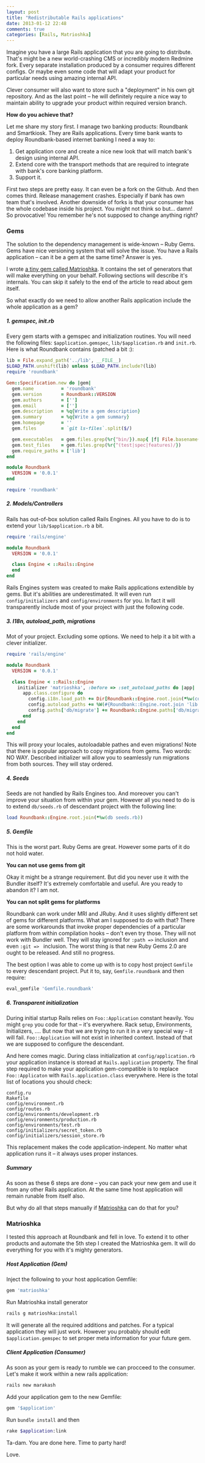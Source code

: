 ```yaml
---
layout: post
title: "Redistributable Rails applications"
date: 2013-01-12 22:48
comments: true
categories: [Rails, Matrioshka]
---
```


Imagine you have a large Rails application that you are going to distribute. That's might be a new world-crashing CMS or incredibly modern Redmine fork. Every separate installation produced by a consumer requires different configs. Or maybe even some code that will adapt your product for particular needs using amazing internal API.

Clever consumer will also want to store such a "deployment" in his own git repository. And as the last point – he will definitely require a nice way to maintain ability to upgrade your product within required version branch.

**How do you achieve that?**

Let me share my story first. I manage two banking products: Roundbank and Smartkiosk. They are Rails applications. Every time bank wants to deploy Roundbank-based internet banking I need a way to:

  1. Get application core and create a nice new look that will match bank's design using internal API.
  2. Extend core with the transport methods that are required to integrate with bank's core banking platform.
  3. Support it.

First two steps are pretty easy. It can even be a fork on the Github. And then comes third. Release management crashes. Especially if bank has own team that's involved. Another downside of forks is that your consumer has the whole codebase inside his project. You might not think so but... damn! So provocative! You remember he's not supposed to change anything right?

<!-- more -->

### Gems

The solution to the dependency management is wide-known – Ruby Gems. Gems have nice versioning system that will solve the issue. You have a Rails application – can it be a gem at the same time? Answer is yes. 

I wrote [a tiny gem called Matrioshka](http://github.com/inossidabile/matrioshka/tree/master/lib/generators/matrioshka/templates). It contains the set of generators that will make everything on your behalf. Following sections will describe it's internals. You can skip it safely to the end of the article to read about gem itself.

So what exactly do we need to allow another Rails application include the whole application as a gem?

##### 1. gemspec, init.rb

Every gem starts with a gemspec and initialization routines. You will need the following files: `$application.gemspec`, `lib/$application.rb` and `init.rb`. Here is what Roundbank contains (patched a bit :):

```ruby
lib = File.expand_path('../lib', __FILE__)
$LOAD_PATH.unshift(lib) unless $LOAD_PATH.include?(lib)
require 'roundbank'

Gem::Specification.new do |gem|
  gem.name          = 'roundbank'
  gem.version       = Roundbank::VERSION
  gem.authors       = ['']
  gem.email         = ['']
  gem.description   = %q{Write a gem description}
  gem.summary       = %q{Write a gem summary}
  gem.homepage      = ''
  gem.files         = `git ls-files`.split($/)

  gem.executables   = gem.files.grep(%r{^bin/}).map{ |f| File.basename(f) }
  gem.test_files    = gem.files.grep(%r{^(test|spec|features)/})
  gem.require_paths = ['lib']
end
```

```ruby
module Roundbank
  VERSION = '0.0.1'
end
```

```ruby
require 'roundbank'
```

##### 2. Models/Controllers

Rails has out-of-box solution called Rails Engines. All you have to do is to extend your `lib/$application.rb` a bit.

```ruby
require 'rails/engine'

module Roundbank
  VERSION = '0.0.1'

  class Engine < ::Rails::Engine
  end
end
```

Rails Engines system was created to make Rails applications extendible by gems. But it's abilities are underestimated. It will even run `config/initializers` and `config/environments` for you. In fact it will transparently include most of your project with just the following code.

##### 3. I18n, autoload_path, migrations

Mot of your project. Excluding some options. We need to help it a bit with a clever initializer.

```ruby 
require 'rails/engine'

module Roundbank
  VERSION = '0.0.1'

  class Engine < ::Rails::Engine
    initializer 'matrioshka', :before => :set_autoload_paths do |app|
      app.class.configure do
        config.i18n.load_path += Dir[Roundbank::Engine.root.join(*%w(config locales *.{rb,yml})).to_s]
        config.autoload_paths += %W(#{Roundbank::Engine.root.join 'lib'})
        config.paths['db/migrate'] += Roundbank::Engine.paths['db/migrate'].existent
      end
    end
  end
end
```

This will proxy your locales, autoloadable pathes and even migrations! Note that there is popular approach to copy migrations from gems. Two words: NO WAY. Described initializer will allow you to seamlessly run migrations from both sources. They will stay ordered.

##### 4. Seeds

Seeds are not handled by Rails Engines too. And moreover you can't improve your situation from within your gem. However all you need to do is to extend `db/seeds.rb` of descendant project with the following line:

```ruby
load Roundbank::Engine.root.join(*%w(db seeds.rb))
```

##### 5. Gemfile

This is the worst part. Ruby Gems are great. However some parts of it do not hold water. 

**You can not use gems from git**

Okay it might be a strange requirement. But did you never use it with the Bundler itself? It's extremely comfortable and useful. Are you ready to abandon it? I am not.

**You can not split gems for platforms**

Roundbank can work under MRI and JRuby. And it uses slightly different set of gems for different platforms. What am I supposed to do with that? There are some workarounds that invoke proper dependencies of a particular platform from within compilation hooks – don't even try those. They will not work with Bundler well. They will stay ignored for `:path =>` inclusion and even `:git => ` inclusion. The worst thing is that new Ruby Gems 2.0 are ought to be released. And still no progress.

The best option I was able to come up with is to copy host project `Gemfile` to every descendant project. Put it to, say, `Gemfile.roundbank` and then require:

```ruby
eval_gemfile 'Gemfile.roundbank'
```

##### 6. Transparent initialization

During initial startup Rails relies on `Foo::Application` constant heavily. You might `grep` you code for that – it's everywhere. Rack setup, Environments, Initializers, .... But now that we are trying to run it in a very special way – it will fail. `Foo::Application` will not exist in inherited context. Instead of that we are supposed to configure the descendant.

And here comes magic. During class initialization at `config/application.rb` your application instance is storead at `Rails.application` property. The final step required to make your application gem-compatible is to replace `Foo::Applicaton` with `Rails.application.class` everywhere. Here is the total list of locations you should check:

```
config.ru
Rakefile
config/environment.rb
config/routes.rb
config/environments/development.rb
config/environments/production.rb
config/environments/test.rb
config/initializers/secret_token.rb
config/initializers/session_store.rb
```

This replacement makes the code application-indepent. No matter what application runs it – it always uses proper instances.

##### Summary

As soon as these 6 steps are done – you can pack your new gem and use it from any other Rails application. At the same time host application will remain runable from itself also.

But why do all that steps manually if [Matrioshka](https://github.com/inossidabile/matrioshka/) can do that for you?

### Matrioshka

I tested this approach at Roundbank and fell in love. To extend it to other products and automate the 5th step I created the Matrioshka gem. It will do everything for you with it's mighty generators.

##### Host Application (Gem)

Inject the following to your host application Gemfile:

```ruby
gem 'matrioshka'
```

Run Matrioshka install generator

```bash
rails g matrioshka:install
```

It will generate all the required additions and patches. For a typical application they will just work. However you probably should edit `$application.gemspec` to set proper meta information for your future gem.

##### Client Application (Consumer)

As soon as your gem is ready to rumble we can procceed to the consumer. Let's make it work within a new rails application:

```bash
rails new marakash
```

Add your application gem to the new Gemfile:

```ruby
gem '$application'
```

Run `bundle install` and then 

```bash
rake $application:link
```

Ta-dam. You are done here. Time to party hard!

Love.